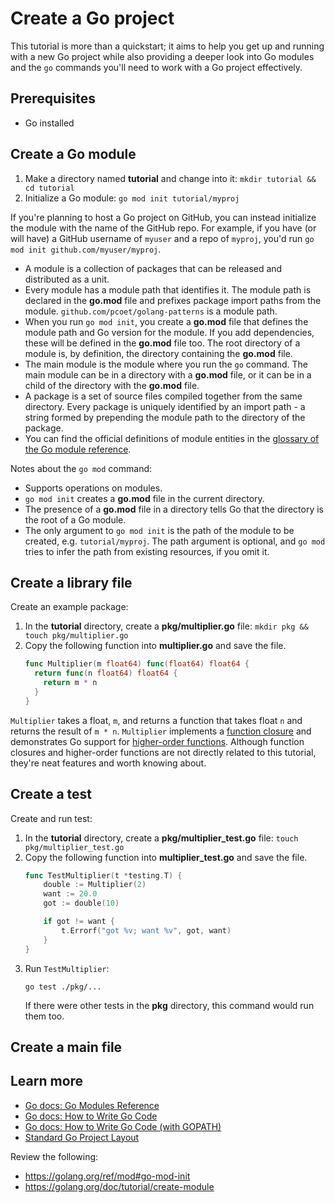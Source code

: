 # Create a Go project

This tutorial is more than a quickstart; it aims to help you get up and running with a new Go project while
also providing a deeper look into Go modules and the `go` commands you'll need
to work with a Go project effectively.

## Prerequisites

* Go installed

## Create a Go module

1. Make a directory named **tutorial** and change into it:
   `mkdir tutorial && cd tutorial`
2. Initialize a Go module: `go mod init tutorial/myproj`

If you're planning to host a Go project on GitHub, you can instead
initialize the module with the name of the GitHub repo. For example, if you have
(or will have) a GitHub username of `myuser` and a repo of `myproj`, you'd run
`go mod init github.com/myuser/myproj`.

* A module is a collection of packages that can be released and distributed as
  a unit.
* Every module has a module path that identifies it. The module path is declared
  in the **go.mod** file and prefixes package import paths from the module.
  `github.com/pcoet/golang-patterns` is a module path.
* When you run `go mod init`, you create a **go.mod** file that defines the
  module path and Go version for the module. If you add dependencies, these will
  be defined in the **go.mod** file too. The root directory of a module is, by
  definition, the directory containing the **go.mod** file.
* The main module is the module where you run the `go` command. The main module
  can be in a directory with a **go.mod** file, or it can be in a child of the
  directory with the **go.mod** file.
* A package is a set of source files compiled together from the same directory.
  Every package is uniquely identified by an import path - a string formed by
  prepending the module path to the directory of the package.
* You can find the official definitions of module entities in the
  [glossary of the Go module reference](https://go.dev/ref/mod#glossary).

Notes about the `go mod` command:

* Supports operations on modules.
* `go mod init` creates a **go.mod** file in the current directory.
* The presence of a **go.mod** file in a directory tells Go that the directory
  is the root of a Go module.
* The only argument to `go mod init` is the path of the module to be created, e.g.
  `tutorial/myproj`. The path argument is optional, and `go mod` tries to
  infer the path from existing resources, if you omit it.

## Create a library file

Create an example package:

1. In the **tutorial** directory, create a **pkg/multiplier.go** file:
   `mkdir pkg && touch pkg/multiplier.go`
2. Copy the following function into **multiplier.go** and save the file.
   ```go
   func Multiplier(m float64) func(float64) float64 {
     return func(n float64) float64 {
       return m * n
     }
   }
   ```

`Multiplier` takes a float, `m`, and returns a function that takes float `n` and
returns the result of `m * n`. `Multiplier` implements a
[function closure](https://go.dev/tour/moretypes/25) and demonstrates Go support
for
[higher-order functions](https://en.wikipedia.org/wiki/Higher-order_function).
Although function closures and higher-order functions are not directly related
to this tutorial, they're neat features and worth knowing about.

## Create a test

Create and run test:

1. In the **tutorial** directory, create a **pkg/multiplier_test.go** file:
   `touch pkg/multiplier_test.go`
2. Copy the following function into **multiplier_test.go** and save the file.
   ```go
   func TestMultiplier(t *testing.T) {
	   double := Multiplier(2)
	   want := 20.0
	   got := double(10)

	   if got != want {
		   t.Errorf("got %v; want %v", got, want)
	   }
   }
   ```
3. Run `TestMultiplier`:
   ```
   go test ./pkg/...
   ```
   If there were other tests in the **pkg** directory, this command would run them too.

## Create a main file

<!-- TODO: start here; use as a reference: https://github.com/pcoet/golang-patterns/tree/main/pkg/examples -->

## Learn more

* [Go docs: Go Modules Reference](https://go.dev/ref/mod)
* [Go docs: How to Write Go Code](https://go.dev/doc/code)
* [Go docs: How to Write Go Code (with GOPATH)](https://go.dev/doc/gopath_code)
* [Standard Go Project Layout](https://github.com/golang-standards/project-layout)

Review the following:

* https://golang.org/ref/mod#go-mod-init
* https://golang.org/doc/tutorial/create-module
